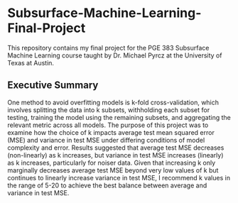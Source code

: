 # Subsurface-Machine-Learning-Final-Project
This repository contains my final project for the PGE 383 Subsurface Machine Learning course taught by Dr. Michael Pyrcz at the University of Texas at Austin.

## Executive Summary
One method to avoid overfitting models is k-fold cross-validation, which involves splitting the data into k subsets, withholding each subset for testing, training the model using the remaining subsets, and aggregating the relevant metric across all models. The purpose of this project was to examine how the choice of k impacts average test mean squared error (MSE) and variance in test MSE under differing conditions of model complexity and error. Results suggested that average test MSE decreases (non-linearly) as k increases, but variance in test MSE increases (linearly) as k increases, particularly for noiser data. Given that increasing k only marginally decreases average test MSE beyond very low values of k but continues to linearly increase variance in test MSE, I recommend k values in the range of 5-20 to achieve the best balance between average and variance in test MSE.
